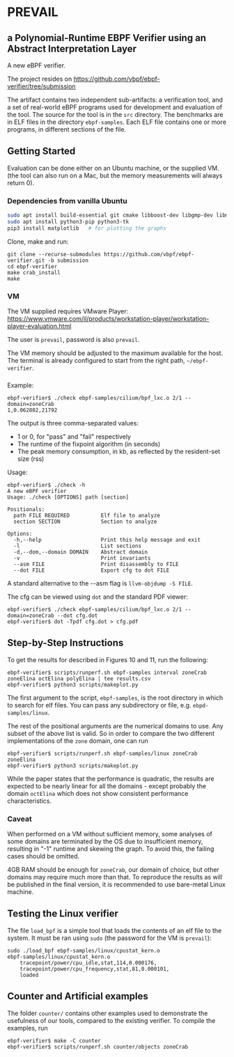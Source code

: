 # PREVAIL 
## a Polynomial-Runtime EBPF Verifier using an Abstract Interpretation Layer

A new eBPF verifier.

The project resides on https://github.com/vbpf/ebpf-verifier/tree/submission

The artifact contains two independent sub-artifacts: a verification tool, and a
set of real-world eBPF programs used for development and evaluation of the tool.
The source for the tool is in the `src` directory. The benchmarks are in ELF
files in the directory `ebpf-samples`. Each ELF file contains one or more
programs, in different sections of the file.

## Getting Started
Evaluation can be done either on an Ubuntu machine, or the supplied VM.
(the tool can also run on a Mac, but the memory measurements will always return 0).

### Dependencies from vanilla Ubuntu
```bash
sudo apt install build-essential git cmake libboost-dev libgmp-dev libmpfr-dev
sudo apt install python3-pip python3-tk
pip3 install matplotlib   # for plotting the graphs
```

Clone, make and run:
```
git clone --recurse-submodules https://github.com/vbpf/ebpf-verifier.git -b submission
cd ebpf-verifier
make crab_install
make
```

### VM
The VM supplied requires VMware Player:
https://www.vmware.com/il/products/workstation-player/workstation-player-evaluation.html

The user is `prevail`, password is also `prevail`.

The VM memory should be adjusted to the maximum available for the host.
The terminal is already configured to start from the right path, `~/ebpf-verifier`.

### 

Example:
```
ebpf-verifier$ ./check ebpf-samples/cilium/bpf_lxc.o 2/1 --domain=zoneCrab
1,0.062802,21792
```
The output is three comma-separated values:
* 1 or 0, for "pass" and "fail" respectively
* The runtime of the fixpoint algorithm (in seconds)
* The peak memory consumption, in kb, as reflected by the resident-set size (rss)

Usage:
```
ebpf-verifier$ ./check -h
A new eBPF verifier
Usage: ./check [OPTIONS] path [section]

Positionals:
  path FILE REQUIRED          Elf file to analyze
  section SECTION             Section to analyze

Options:
  -h,--help                   Print this help message and exit
  -l                          List sections
  -d,--dom,--domain DOMAIN    Abstract domain
  -v                          Print invariants
  --asm FILE                  Print disassembly to FILE
  --dot FILE                  Export cfg to dot FILE
```

A standard alternative to the --asm flag is `llvm-objdump -S FILE`.

The cfg can be viewed using `dot` and the standard PDF viewer:
```
ebpf-verifier$ ./check ebpf-samples/cilium/bpf_lxc.o 2/1 --domain=zoneCrab --dot cfg.dot
ebpf-verifier$ dot -Tpdf cfg.dot > cfg.pdf
```

## Step-by-Step Instructions

To get the results for described in Figures 10 and 11, run the following:
```
ebpf-verifier$ scripts/runperf.sh ebpf-samples interval zoneCrab zoneElina octElina polyElina | tee results.csv
ebpf-verifier$ python3 scripts/makeplot.py
```
The first argument to the script, `ebpf-samples`, is the root directory in which
to search for elf files. You can pass any subdirectory or file, e.g.
`ebpd-samples/linux`.

The rest of the positional arguments are the numerical domains to use. Any
subset of the above list is valid. So in order to compare the two different
implementations of the `zone` domain, one can run
```
ebpf-verifier$ scripts/runperf.sh ebpf-samples/linux zoneCrab zoneElina
ebpf-verifier$ python3 scripts/makeplot.py
```

While the paper states that the performance is quadratic, the results are
expected to be nearly linear for all the domains - except probably the domain
`octElina` which does not show consistent performance characteristics.

### Caveat
When performed on a VM without sufficient memory, some analyses of some domains
are terminated by the OS due to insufficient memory, resulting in "-1" runtime
and skewing the graph. To avoid this, the failing cases should be omitted.

4GB RAM should be enough for `zoneCrab`, our domain of choice, but other domains
may require much more than that. To reproduce the results as will be published
in the final version, it is recommended to use bare-metal Linux machine. 

## Testing the Linux verifier

The file `load_bpf` is a simple tool that loads the contents of an elf file to the system. It must be ran using `sudo` (the password for the VM is `prevail`):
```
sudo ./load_bpf ebpf-samples/linux/cpustat_kern.o 
ebpf-samples/linux/cpustat_kern.o
	tracepoint/power/cpu_idle,stat,114,0.000176,
	tracepoint/power/cpu_frequency,stat,81,0.000101,
	loaded
```

## Counter and Artificial examples

The folder `counter/` contains other examples used to demonstrate the usefulness of our tools, compared to the existing verifier. To compile the examples, run 
```
ebpf-verifier$ make -C counter
ebpf-verifier$ scripts/runperf.sh counter/objects zoneCrab
```
